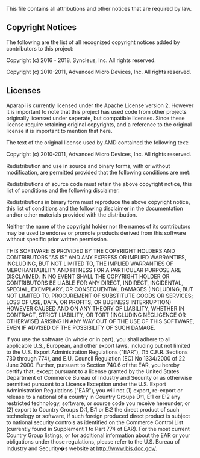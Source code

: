 This file contains all attributions and other notices that are required by law.

## Copyright Notices

The following are the list of all recognized copyright notices added by contributors to this project:

Copyright (c) 2016 - 2018, Syncleus, Inc. All rights reserved.

Copyright (c) 2010-2011, Advanced Micro Devices, Inc. All rights reserved.

## Licenses

Aparapi is currently licensed under the Apache License version 2. However it is important to note that this project has
used code from other projects originally licensed under seperate, but compatible licenses. Since these license require
retaining original copyrights, and a reference to the original license it is important to mention that here.

The text of the original license used by AMD contained the following text:

Copyright (c) 2010-2011, Advanced Micro Devices, Inc.
All rights reserved.

Redistribution and use in source and binary forms, with or without modification, are permitted provided that the
following conditions are met:

Redistributions of source code must retain the above copyright notice, this list of conditions and the following
disclaimer.

Redistributions in binary form must reproduce the above copyright notice, this list of conditions and the following
disclaimer in the documentation and/or other materials provided with the distribution.

Neither the name of the copyright holder nor the names of its contributors may be used to endorse or promote products
derived from this software without specific prior written permission.

THIS SOFTWARE IS PROVIDED BY THE COPYRIGHT HOLDERS AND CONTRIBUTORS "AS IS" AND ANY EXPRESS OR IMPLIED WARRANTIES,
INCLUDING, BUT NOT LIMITED TO, THE IMPLIED WARRANTIES OF MERCHANTABILITY AND FITNESS FOR A PARTICULAR PURPOSE ARE
DISCLAIMED. IN NO EVENT SHALL THE COPYRIGHT HOLDER OR CONTRIBUTORS BE LIABLE FOR ANY DIRECT, INDIRECT, INCIDENTAL,
SPECIAL, EXEMPLARY, OR CONSEQUENTIAL DAMAGES (INCLUDING, BUT NOT LIMITED TO, PROCUREMENT OF SUBSTITUTE GOODS OR
SERVICES; LOSS OF USE, DATA, OR PROFITS; OR BUSINESS INTERRUPTION) HOWEVER CAUSED AND ON ANY THEORY OF LIABILITY,
WHETHER IN CONTRACT, STRICT LIABILITY, OR TORT (INCLUDING NEGLIGENCE OR OTHERWISE) ARISING IN ANY WAY OUT OF THE USE
OF THIS SOFTWARE, EVEN IF ADVISED OF THE POSSIBILITY OF SUCH DAMAGE.

If you use the software (in whole or in part), you shall adhere to all applicable U.S., European, and other export
laws, including but not limited to the U.S. Export Administration Regulations ("EAR"), (15 C.F.R. Sections 730 through
774), and E.U. Council Regulation (EC) No 1334/2000 of 22 June 2000.  Further, pursuant to Section 740.6 of the EAR,
you hereby certify that, except pursuant to a license granted by the United States Department of Commerce Bureau of
Industry and Security or as otherwise permitted pursuant to a License Exception under the U.S. Export Administration
Regulations ("EAR"), you will not (1) export, re-export or release to a national of a country in Country Groups D:1,
E:1 or E:2 any restricted technology, software, or source code you receive hereunder, or (2) export to Country Groups
D:1, E:1 or E:2 the direct product of such technology or software, if such foreign produced direct product is subject
to national security controls as identified on the Commerce Control List (currently found in Supplement 1 to Part 774
of EAR).  For the most current Country Group listings, or for additional information about the EAR or your obligations
under those regulations, please refer to the U.S. Bureau of Industry and Security�s website at http://www.bis.doc.gov/.
